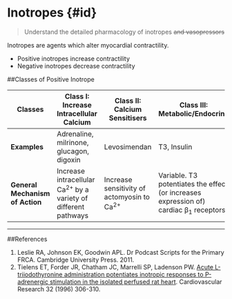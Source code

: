 # Inotropes {#id}
>Understand the detailed pharmacology of inotropes ~~and vasopressors~~

Inotropes are agents which alter myocardial contractility.
* Positive inotropes increase contractility
* Negative inotropes decrease contractility

##Classes of Positive Inotrope

|Classes|Class I: Increase Intracellular Calcium|Class II: Calcium Sensitisers|Class III: Metabolic/Endocrine|
|--|--|--|--|
|**Examples**|Adrenaline, milrinone, glucagon, digoxin|Levosimendan|T3, Insulin|
|**General Mechanism of Action**|Increase intracellular Ca<sup>2+</sup> by a variety of different pathways|Increase sensitivity of actomyosin to Ca<sup>2+</sup>|Variable. T3 potentiates the effect (or increases expression of) cardiac β<sub>1</sub> receptors|


---
##References
1. Leslie RA, Johnson EK, Goodwin APL. Dr Podcast Scripts for the Primary FRCA. Cambridge University Press. 2011.
2. Tielens ET, Forder JR, Chatham JC, Marrelli SP, Ladenson PW. [Acute L-triiodothyronine administration potentiates inotropic responses to P-adrenergic stimulation in the isolated perfused rat heart](https://academic.oup.com/cardiovascres/article-pdf/32/2/306/1006742/32-2-306.pdf). Cardiovascular Research 32 (1996) 306-310.
